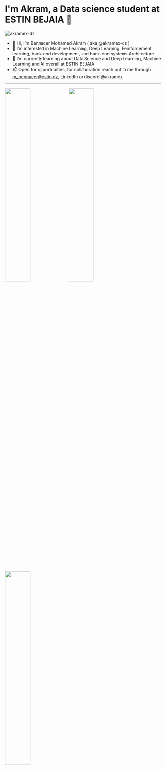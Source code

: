 
# I'm Akram, a Data science student at ESTIN BEJAIA 👋
<p align="left"> <img src="https://komarev.com/ghpvc/?username=akramex-dz&label=Profile%20views&color=0e75b6&style=flat" alt="akramex-dz" /> </p>

- 👋 Hi, I’m Bennacer Mohamed Akram ( aka @akramex-dz ) 
- 👀 I’m interested in Machine Learning, Deep Learning, Reinforcement learning, back-end development, and back-end systems Architecture.
- 🌱 I’m currently learning about Data Science and Deep Learning, Machine Learning and AI overall at ESTIN BEJAIA 
- 📫 Open for opportunities, for collaboration reach out to me through m_bennacer@estin.dz, LinkedIn or discord @akramex

<hr>

<img  width="40%" src="https://github-readme-stats.vercel.app/api?username=akramex-dz&show_icons=true&count_private=true"/>
<img  width="40%" src="https://github-readme-stats.vercel.app/api/top-langs/?username=akramex-dz&layout=compact" />
<img  width="40%" src="https://github-readme-streak-stats.herokuapp.com/?user=akramex-dz&hide_border=false" />

<!---
akramex-dz/akramex-dz is a ✨ special ✨ repository because its `README.md` (this file) appears on your GitHub profile.
You can click the Preview link to take a look at your changes.
--->
